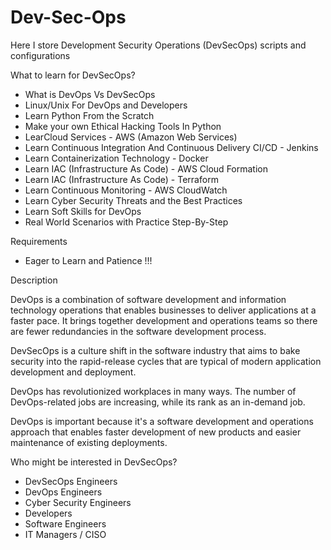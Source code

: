 # Dev-Sec-Ops
Here I store Development Security Operations (DevSecOps) scripts and configurations

What to learn for DevSecOps?
- What is DevOps Vs DevSecOps
- Linux/Unix For DevOps and Developers
- Learn Python From the Scratch
- Make your own Ethical Hacking Tools In Python
- LearCloud Services - AWS (Amazon Web Services)
- Learn Continuous Integration And Continuous Delivery CI/CD - Jenkins
- Learn Containerization Technology - Docker
- Learn IAC (Infrastructure As Code) - AWS Cloud Formation
- Learn IAC (Infrastructure As Code) - Terraform
- Learn Continuous Monitoring - AWS CloudWatch
- Learn Cyber Security Threats and the Best Practices
- Learn Soft Skills for DevOps
- Real World Scenarios with Practice Step-By-Step

Requirements
- Eager to Learn and Patience !!!

Description

DevOps is a combination of software development and information technology operations that enables businesses to deliver applications at a faster pace. It brings together development and operations teams so there are fewer redundancies in the software development process.

DevSecOps is a culture shift in the software industry that aims to bake security into the rapid-release cycles that are typical of modern application development and deployment.

DevOps has revolutionized workplaces in many ways. The number of DevOps-related jobs are increasing, while its rank as an in-demand job.

DevOps is important because it's a software development and operations approach that enables faster development of new products and easier maintenance of existing deployments.

Who might be interested in DevSecOps?
- DevSecOps Engineers
- DevOps Engineers
- Cyber Security Engineers
- Developers
- Software Engineers
- IT Managers / CISO
